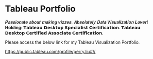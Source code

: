 # Tableau Portfolio
    
𝑷𝒂𝒔𝒔𝒊𝒐𝒏𝒂𝒕𝒆 𝒂𝒃𝒐𝒖𝒕 𝒎𝒂𝒌𝒊𝒏𝒈 𝒗𝒊𝒛𝒛𝒆𝒔. 𝑨𝒃𝒔𝒐𝒍𝒖𝒕𝒆𝒍𝒚 𝑫𝒂𝒕𝒂 𝑽𝒊𝒔𝒖𝒂𝒍𝒊𝒛𝒂𝒕𝒊𝒐𝒏 𝑳𝒐𝒗𝒆𝒓!
𝐇𝐨𝐥𝐝𝐢𝐧𝐠:
𝗧𝗮𝗯𝗹𝗲𝗮𝘂 𝗗𝗲𝘀𝗸𝘁𝗼𝗽 𝗦𝗽𝗲𝗰𝗶𝗮𝗹𝗶𝘀𝘁 𝗖𝗲𝗿𝘁𝗶𝗳𝗶𝗰𝗮𝘁𝗶𝗼𝗻.
𝗧𝗮𝗯𝗹𝗲𝗮𝘂 𝗗𝗲𝘀𝗸𝘁𝗼𝗽 𝗖𝗲𝗿𝘁𝗶𝗳𝗶𝗲𝗱 𝗔𝘀𝘀𝗼𝗰𝗶𝗮𝘁𝗲 𝗖𝗲𝗿𝘁𝗶𝗳𝗶𝗰𝗮𝘁𝗶𝗼𝗻.

Please access the below link for my Tableau Visualization Portfolio.


https://public.tableau.com/profile/perry.liu#!/
